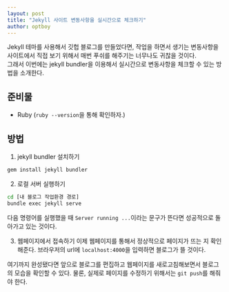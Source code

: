 ```yaml
---
layout: post
title: "Jekyll 사이트 변동사항을 실시간으로 체크하기"
author: optboy
---
```


Jekyll 테마를 사용해서 깃헙 블로그를 만들었다면, 작업을 하면서 생기는 변동사항을 사이트에서 직접 보기 위해서 매번 푸쉬를 해주기는 너무나도 귀찮을 것이다.  
그래서 이번에는 jekyll bundler을 이용해서 실시간으로 변동사항을 체크할 수 있는 방법을 소개한다.

## 준비물
- Ruby (`ruby --version`을 통해 확인하자.)

## 방법
1. jekyll bundler 설치하기
```bash
gem install jekyll bundler
```

2. 로컬 서버 실행하기
```bash
cd [내 블로그 작업환경 경로]
bundle exec jekyll serve
```
다음 명령어를 실행했을 때 `Server running ...`이라는 문구가 뜬다면 성공적으로 돌아가고 있는 것이다.  

3. 웹페이지에서 접속하기
이제 웹페이지를 통해서 정상적으로 페이지가 뜨는 지 확인해준다. 브라우저의 url에 `localhost:4000`을 입력하면 블로그가 뜰 것이다.

여기까지 완성됐다면 앞으로 블로그를 편집하고 웹페이지를 새로고침해보면서 블로그의 모습을 확인할 수 있다.
물론, 실제로 페이지를 수정하기 위해서는 `git push`를 해줘야 한다.






